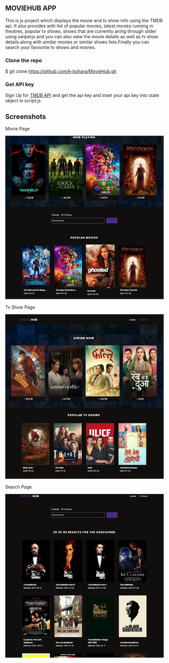## MOVIEHUB APP

This is js project which displays the movie and tv show info using the TMDB api. It also provides with list of popular movies, latest movies running in theatres, popular tv shows, shows that are currently airing through slider using swiperjs and you can also view the movie details as well as tv show details along with similar movies or similar shows lists.Finally you can search your favourite tv shows and movies.

### Clone the repo

$ git clone https://github.com/k-bohara/MovieHub.git

### Get API key

Sign Up for [TMDB API](https://www.themoviedb.org/signup) and get the api key and inset your api key into state object in script.js

## Screenshots

Movie Page

![index](/screenshots/movies.png)

Tv Show Page

![index](/screenshots/tv-show.png)

Search Page

![index](/screenshots/movie-search.png)
